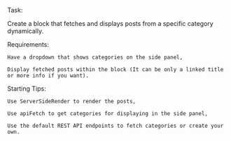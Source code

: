 Task:

Create a block that fetches and displays posts from a specific category dynamically.

Requirements:

    Have a dropdown that shows categories on the side panel,

    Display fetched posts within the block (It can be only a linked title or more info if you want).

Starting Tips:

    Use ServerSideRender to render the posts,

    Use apiFetch to get categories for displaying in the side panel,

    Use the default REST API endpoints to fetch categories or create your own.
